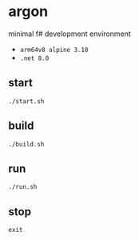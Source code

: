# argon

minimal f# development environment

* `arm64v8 alpine 3.18`
* `.net 8.0`

## start

`./start.sh`

## build

`./build.sh`

## run

`./run.sh`

## stop

`exit`